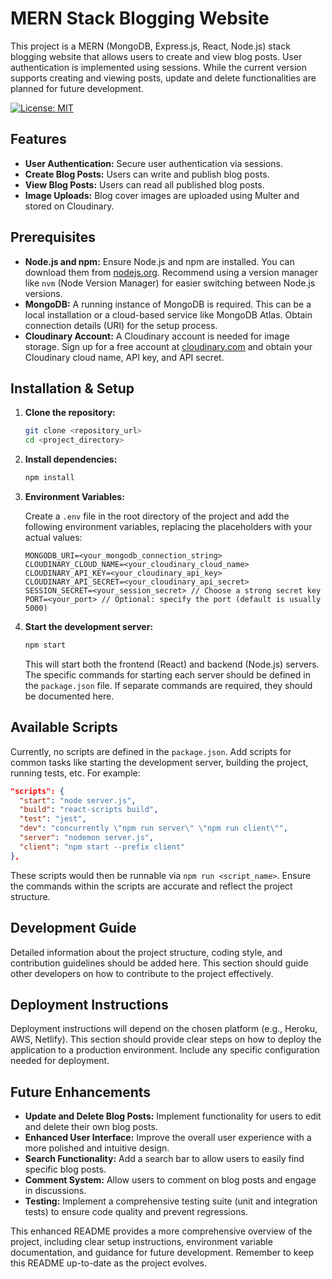 # MERN Stack Blogging Website

This project is a MERN (MongoDB, Express.js, React, Node.js) stack blogging website that allows users to create and view blog posts. User authentication is implemented using sessions.  While the current version supports creating and viewing posts, update and delete functionalities are planned for future development.

[![License: MIT](https://img.shields.io/badge/License-MIT-yellow.svg)](https://opensource.org/licenses/MIT)

## Features

* **User Authentication:** Secure user authentication via sessions.
* **Create Blog Posts:** Users can write and publish blog posts.
* **View Blog Posts:**  Users can read all published blog posts.
* **Image Uploads:** Blog cover images are uploaded using Multer and stored on Cloudinary.

## Prerequisites

* **Node.js and npm:** Ensure Node.js and npm are installed.  You can download them from [nodejs.org](https://nodejs.org/).  Recommend using a version manager like `nvm` (Node Version Manager) for easier switching between Node.js versions.
* **MongoDB:** A running instance of MongoDB is required. This can be a local installation or a cloud-based service like MongoDB Atlas.  Obtain connection details (URI) for the setup process.
* **Cloudinary Account:**  A Cloudinary account is needed for image storage.  Sign up for a free account at [cloudinary.com](https://cloudinary.com/) and obtain your Cloudinary cloud name, API key, and API secret.


## Installation & Setup

1. **Clone the repository:**

   ```bash
   git clone <repository_url>
   cd <project_directory>
   ```

2. **Install dependencies:**

   ```bash
   npm install
   ```

3. **Environment Variables:**

   Create a `.env` file in the root directory of the project and add the following environment variables, replacing the placeholders with your actual values:

   ```
   MONGODB_URI=<your_mongodb_connection_string>
   CLOUDINARY_CLOUD_NAME=<your_cloudinary_cloud_name>
   CLOUDINARY_API_KEY=<your_cloudinary_api_key>
   CLOUDINARY_API_SECRET=<your_cloudinary_api_secret>
   SESSION_SECRET=<your_session_secret> // Choose a strong secret key
   PORT=<your_port> // Optional: specify the port (default is usually 5000)
   ```

4. **Start the development server:**

   ```bash
   npm start
   ```

   This will start both the frontend (React) and backend (Node.js) servers.  The specific commands for starting each server should be defined in the `package.json` file.  If separate commands are required, they should be documented here.


## Available Scripts

Currently, no scripts are defined in the `package.json`.  Add scripts for common tasks like starting the development server, building the project, running tests, etc.  For example:

```json
"scripts": {
  "start": "node server.js",
  "build": "react-scripts build",
  "test": "jest",
  "dev": "concurrently \"npm run server\" \"npm run client\"",
  "server": "nodemon server.js",
  "client": "npm start --prefix client"
},
```

These scripts would then be runnable via `npm run <script_name>`.  Ensure the commands within the scripts are accurate and reflect the project structure.


## Development Guide

Detailed information about the project structure, coding style, and contribution guidelines should be added here.  This section should guide other developers on how to contribute to the project effectively.


## Deployment Instructions

Deployment instructions will depend on the chosen platform (e.g., Heroku, AWS, Netlify).  This section should provide clear steps on how to deploy the application to a production environment.  Include any specific configuration needed for deployment.


## Future Enhancements

* **Update and Delete Blog Posts:** Implement functionality for users to edit and delete their own blog posts.
* **Enhanced User Interface:** Improve the overall user experience with a more polished and intuitive design.
* **Search Functionality:**  Add a search bar to allow users to easily find specific blog posts.
* **Comment System:**  Allow users to comment on blog posts and engage in discussions.
* **Testing:** Implement a comprehensive testing suite (unit and integration tests) to ensure code quality and prevent regressions.


This enhanced README provides a more comprehensive overview of the project, including clear setup instructions, environment variable documentation, and guidance for future development.  Remember to keep this README up-to-date as the project evolves.
